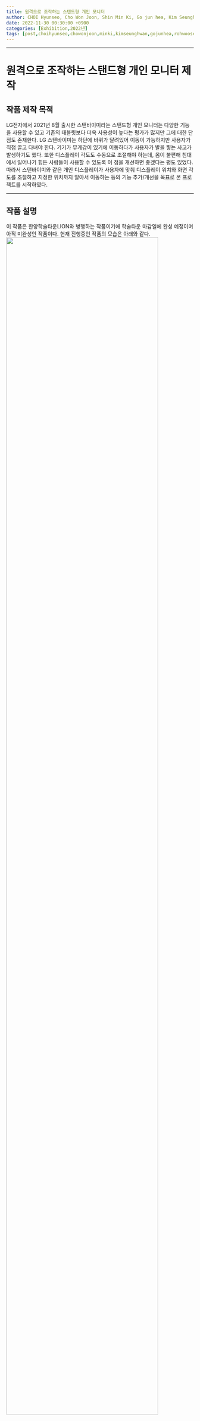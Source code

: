 ```yaml
---
title: 원격으로 조작하는 스탠드형 개인 모니터
author: CHOI Hyunseo, Cho Won Joon, Shin Min Ki, Go jun hea, Kim Seunghwan, Wooseong Roh
date: 2022-11-30 00:30:00 +0900
categories: [Exhibition,2022년]
tags: [post,choihyunseo,chowonjoon,minki,kimseunghwan,gojunhea,rohwooseong]
---
```


------------------------------------------
# 원격으로 조작하는 스탠드형 개인 모니터 제작

## 작품 제작 목적
LG전자에서 2021년 8월 출시한 스탠바이미라는 스탠드형 개인 모니터는 다양한 기능을 사용할 수 있고 기존의 태블릿보다 더욱 사용성이 높다는 평가가 많지만 그에 대한 단점도 존재한다. LG 스탠바이미는 하단에 바퀴가 달려있어 이동이 가능하지만 사용자가 직접 끌고 다녀야 한다. 기기가 무게감이 있기에 이동하다가 사용자가 발을 찧는 사고가 발생하기도 했다. 또한 디스플레이 각도도 수동으로 조절해야 하는데, 몸이 불편해 침대에서 일어나기 힘든 사람들이 사용할 수 있도록 이 점을 개선하면 좋겠다는 평도 있었다. 
따라서 스탠바이미와 같은 개인 디스플레이가 사용자에 맞춰 디스플레이 위치와 화면 각도를 조절하고 지정한 위치까지 알아서 이동하는 등의 기능 추가/개선을 목표로 본 프로젝트를 시작하였다.

------------------------------------------
## 작품 설명
이 작품은 한양학술타운LION와 병행하는 작품이기에 학술타운 마감일에 완성 예정이며 아직 미완성인 작품이다. 현재 진행중인 작품의 모습은 아래와 같다.
<img src="/assets/img/post/2022-11-18-standing-monitor/stand_monitor.PNG" width="90%">

* 바닥은 십자 형태로 교차시킨 철판에 3D프린터로 출력한 결합장치들로 구성되어있고, 철판의 끝 모서리 네 부분에는 DC모터를 이용한 좌/우바퀴와 Servo모터를 이용한 앞/뒤 방향바퀴가 달려있다. 
* 바닥의 중앙에는 Stepper모터가 올라가있는데, 두 개의 파이프가 동축 케이블 모양으로 존재하는 스탠드의 몸통 부분에서 고무벨트를 이용하여 작은 파이프를 수직운동시켜 높낮이를 조절하는 기능을 한다.
* 디스플레이가 달릴 부분에는 Pan-Tilt를 이용하여 디스플레이의 화면기울임을 조작한다.
* 바퀴와 Stepper 모터는 아두이노로 제어하고, 아두이노는 USB포트로 연결된 라즈베리파이의 파이썬 코드에서 입력값을 받아온다.
* 라즈베리파이는 VNC를 이용하여 노트북으로 제어한다. 버튼 UI를 제작하여 클릭형식으로 제어가 이뤄진다.
핵심 기능은 두 가지이다.
1. 바퀴를 조작하여 원하는 위치로의 이동과 한 번 지나간 경로를 저장 후 되돌아가는 기능
2. 디스플레이에 달린 카메라로 얼굴위치를 인식하며 화면 위치를 조절하는 기능

------------------------------------------
## 현재 진행도
* 대부분의 3D프린팅이 필요한 파츠는 Fusion 360으로 설계. 카본 필라멘트를 사용하여 강도를 높여 출력. 하지만 전시회 직전 파이프를 지탱할 중심부 파츠와 디스플레이를 지탱하는 목 부분이 파손되었고 고무벨트를 잡아줄 파츠가 분실되어 재출력이 필요한 상태.
* DC Motor와 연결된 바퀴로 기본적인 이동을 하고 Servo Motor와 연결된 바퀴를 이용해서 방향을 잡고 L293D driver를 통해 DC Motor를 양방향으로 제어하며 속력을 조절해 전진/후진과 제자리 선회로 방향전환 가능. 하지만 제자리 선회 시 정확히 90도를 돌고 멈추는 것을 구현하기 위해 엔코더를 주문하고 기다리고 있는 상태.
* Stepper모터를 이용한 높낮이 제어는 고무벨트를 잡아줄 파츠의 부재로 아직 실행해보지 못함.
* 라즈베리파이 카메라를 이용한 face tracking까지는 성공하였으나 디스플레이 기울임에 사용될 Pan-Tilt가 배송이 늦어 얼굴위치를 인식하여 화면을 움직이는 기능은 아직 실행해보지 못함. 
* 라즈베리파이 조작의 기본 코드는 Python3를 이용. 테스트에 필요한 UI는 Python tkinter로 구현. 바퀴 조작시 누른 버튼을 스택에 저장하고 저장된 정보를 통해 기억한 경로를 자유롭게 오갈 수 있는 프리셋 기능을 구현. 하지만 엔코더가 도착한 후 90도 제자리 선회가 가능해지면 코드 변경 필요할 것. 

------------------------------------------
## 앞으로의 계획, 배운점
1. 파손, 분실된 파츠 3D프린팅
2. 엔코더를 이용한 바퀴 정밀제어 구현
3. Pan-Tilt를 이용한 face tracking 모니터 구현

진행도가 남은 기간에 비해 많이 뒤쳐지는 상태인데, 팀원 모두가 팀으로 작품활동을 진행하는데 익숙하지 않아 이런 문제가 발생한 것 같다. 프로젝트 시작 당시 각자 맡은 파트를 공부하는 것에서 시작하여 큰 틀을 우선적으로 잡지 않고 각자의 부분을 시작했던 것이 문제였다. 이번 전시회가 다가오면서 작품활동을 급하게 진행하다보니 하드웨어 파트가 빨리 해결되지 않으면 임베디드쪽 진행이 어렵고 임베디드쪽 진행이 더뎌지면 UI와 코드부분도 계속해서 수정할 부분이 생긴다는 것을 알게 되었다.
특히 가장 먼저 완성되어야 하는 하드웨어 담당인 3D프린팅 파트에서 일부 부품은 여름에 출력하고, 나머지 일부는 최근에 출력하는 바람에 열팽창에 의한 오차가 발생하였다. 게다가 설계에 필요한 Fusion 360 서버가 다운되어 재출력이 불가능해지는 문제도 있었다.
프로젝트 진행에서 중간중간 기준점을 잡고 거기까지 기한을 잡아가며 진행해야 한다는 것을 배웠고, 구매해야하는 부품은 미리 찾아보고 일찍 주문해야 한다는 것도 배웠다.

이 게시글은 학술타운 최종 발표 후 완성된 작품의 상태로 업데이트 할 예정이다.

